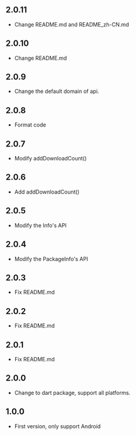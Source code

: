 ## 2.0.11

* Change README.md and README_zh-CN.md

## 2.0.10

* Change README.md

## 2.0.9

* Change the default domain of api.

## 2.0.8

* Format code

## 2.0.7

* Modify addDownloadCount()

## 2.0.6

* Add addDownloadCount()

## 2.0.5

* Modify the Info's API

## 2.0.4

* Modify the PackageInfo's API

## 2.0.3

* Fix README.md

## 2.0.2

* Fix README.md

## 2.0.1

* Fix README.md

## 2.0.0

* Change to dart package, support all platforms.

## 1.0.0

* First version, only support Android
